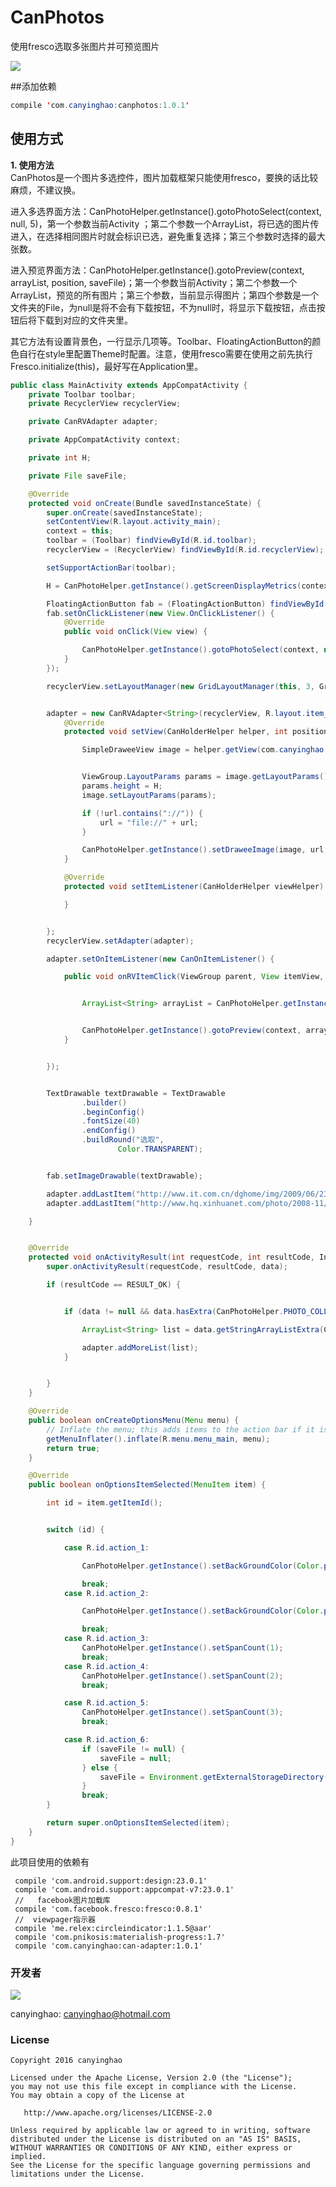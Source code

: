 # CanPhotos
使用fresco选取多张图片并可预览图片


 ![](./pic/CanPhotos.gif)  

##添加依赖
```JAVA
compile 'com.canyinghao:canphotos:1.0.1'
```

## 使用方式 
**1. 使用方法**  
CanPhotos是一个图片多选控件，图片加载框架只能使用fresco，要换的话比较麻烦，不建议换。

进入多选界面方法：CanPhotoHelper.getInstance().gotoPhotoSelect(context, null, 5)，第一个参数当前Activity ；第二个参数一个ArrayList<String>，将已选的图片传进入，在选择相同图片时就会标识已选，避免重复选择；第三个参数时选择的最大张数。

进入预览界面方法：CanPhotoHelper.getInstance().gotoPreview(context, arrayList, position, saveFile)；第一个参数当前Activity；第二个参数一个ArrayList<String>，预览的所有图片；第三个参数，当前显示得图片；第四个参数是一个文件夹的File，为null是将不会有下载按钮，不为null时，将显示下载按钮，点击按钮后将下载到对应的文件夹里。

其它方法有设置背景色，一行显示几项等。Toolbar、FloatingActionButton的颜色自行在style里配置Theme时配置。注意，使用fresco需要在使用之前先执行Fresco.initialize(this)，最好写在Application里。
```JAVA
public class MainActivity extends AppCompatActivity {
    private Toolbar toolbar;
    private RecyclerView recyclerView;

    private CanRVAdapter adapter;

    private AppCompatActivity context;

    private int H;

    private File saveFile;

    @Override
    protected void onCreate(Bundle savedInstanceState) {
        super.onCreate(savedInstanceState);
        setContentView(R.layout.activity_main);
        context = this;
        toolbar = (Toolbar) findViewById(R.id.toolbar);
        recyclerView = (RecyclerView) findViewById(R.id.recyclerView);

        setSupportActionBar(toolbar);

        H = CanPhotoHelper.getInstance().getScreenDisplayMetrics(context).widthPixels / 3;

        FloatingActionButton fab = (FloatingActionButton) findViewById(R.id.fab);
        fab.setOnClickListener(new View.OnClickListener() {
            @Override
            public void onClick(View view) {

                CanPhotoHelper.getInstance().gotoPhotoSelect(context, null, 5);
            }
        });

        recyclerView.setLayoutManager(new GridLayoutManager(this, 3, GridLayoutManager.VERTICAL, false));


        adapter = new CanRVAdapter<String>(recyclerView, R.layout.item_album) {
            @Override
            protected void setView(CanHolderHelper helper, int position, String url) {

                SimpleDraweeView image = helper.getView(com.canyinghao.canphotos.R.id.image);


                ViewGroup.LayoutParams params = image.getLayoutParams();
                params.height = H;
                image.setLayoutParams(params);

                if (!url.contains("://")) {
                    url = "file://" + url;
                }

                CanPhotoHelper.getInstance().setDraweeImage(image, url, 0, 0);
            }

            @Override
            protected void setItemListener(CanHolderHelper viewHelper) {

            }


        };
        recyclerView.setAdapter(adapter);

        adapter.setOnItemListener(new CanOnItemListener() {

            public void onRVItemClick(ViewGroup parent, View itemView, int position) {


                ArrayList<String> arrayList = CanPhotoHelper.getInstance().getLocalPreviewList((ArrayList<String>) adapter.getList());


                CanPhotoHelper.getInstance().gotoPreview(context, arrayList, position, saveFile);
            }


        });


        TextDrawable textDrawable = TextDrawable
                .builder()
                .beginConfig()
                .fontSize(40)
                .endConfig()
                .buildRound("选取",
                        Color.TRANSPARENT);


        fab.setImageDrawable(textDrawable);

        adapter.addLastItem("http://www.it.com.cn/dghome/img/2009/06/23/17/090623_tv_tf2_13h.jpg");
        adapter.addLastItem("http://www.hq.xinhuanet.com/photo/2008-11/12/xinsrc_5831105121112593526741.jpg");

    }


    @Override
    protected void onActivityResult(int requestCode, int resultCode, Intent data) {
        super.onActivityResult(requestCode, resultCode, data);

        if (resultCode == RESULT_OK) {


            if (data != null && data.hasExtra(CanPhotoHelper.PHOTO_COLLECTION)) {

                ArrayList<String> list = data.getStringArrayListExtra(CanPhotoHelper.PHOTO_COLLECTION);

                adapter.addMoreList(list);
            }


        }
    }

    @Override
    public boolean onCreateOptionsMenu(Menu menu) {
        // Inflate the menu; this adds items to the action bar if it is present.
        getMenuInflater().inflate(R.menu.menu_main, menu);
        return true;
    }

    @Override
    public boolean onOptionsItemSelected(MenuItem item) {

        int id = item.getItemId();


        switch (id) {

            case R.id.action_1:

                CanPhotoHelper.getInstance().setBackGroundColor(Color.parseColor("#222222"));

                break;
            case R.id.action_2:

                CanPhotoHelper.getInstance().setBackGroundColor(Color.parseColor("#eeeeee"));

                break;
            case R.id.action_3:
                CanPhotoHelper.getInstance().setSpanCount(1);
                break;
            case R.id.action_4:
                CanPhotoHelper.getInstance().setSpanCount(2);
                break;

            case R.id.action_5:
                CanPhotoHelper.getInstance().setSpanCount(3);
                break;

            case R.id.action_6:
                if (saveFile != null) {
                    saveFile = null;
                } else {
                    saveFile = Environment.getExternalStorageDirectory();
                }
                break;
        }

        return super.onOptionsItemSelected(item);
    }
}

``` 

此项目使用的依赖有
``` 
 compile 'com.android.support:design:23.0.1'
 compile 'com.android.support:appcompat-v7:23.0.1'
 //   facebook图片加载库
 compile 'com.facebook.fresco:fresco:0.8.1'
 //  viewpager指示器
 compile 'me.relex:circleindicator:1.1.5@aar'
 compile 'com.pnikosis:materialish-progress:1.7'
 compile 'com.canyinghao:can-adapter:1.0.1'

``` 





### 开发者

![](https://avatars3.githubusercontent.com/u/12572840?v=3&s=460) 

canyinghao: <canyinghao@hotmail.com>  


### License

    Copyright 2016 canyinghao

    Licensed under the Apache License, Version 2.0 (the "License");
    you may not use this file except in compliance with the License.
    You may obtain a copy of the License at

       http://www.apache.org/licenses/LICENSE-2.0

    Unless required by applicable law or agreed to in writing, software
    distributed under the License is distributed on an "AS IS" BASIS,
    WITHOUT WARRANTIES OR CONDITIONS OF ANY KIND, either express or implied.
    See the License for the specific language governing permissions and
    limitations under the License.




